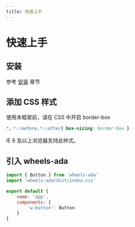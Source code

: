 ```yaml
---
title: 快速上手
---
```

# 快速上手
## 安装
参考 [安装](/install/) 章节
## 添加 CSS 样式 
使用本框架前，请在 CSS 中开启 border-box
``` CSS
*，*::before,*::after{ box-sizing: border-box }
```
IE 8 及以上浏览器支持此样式。

## 引入 wheels-ada

``` js
import { Button } from 'wheels-ada'
import 'wheels-ada/dist/index.css'

export default {
    name: 'app',
    components: {
        'w-button': Button
    }
}
```
